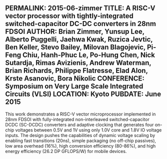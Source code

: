 PERMALINK: 2015-06-zimmer
TITLE: A RISC-V vector processor with tightly-integrated switched-capacitor DC-DC converters in 28nm FDSOI
AUTHOR: Brian Zimmer, Yunsup Lee, Alberto Puggelli, Jaehwa Kwak, Ruzica Jevtic, Ben Keller, Stevo Bailey, Milovan Blagojevic, Pi-Feng Chiu, Hanh-Phuc Le,  Po-Hung Chen, Nick Sutardja, Rimas Avizienis, Andrew Waterman, Brian Richards, Philippe Flatresse, Elad Alon, Krste Asanovic, Bora Nikolic
CONFERENCE: Symposium on Very Large Scale Integrated Circuits (VLSI)
LOCATION: Kyoto
PUBDATE: June 2015
------
This work demonstrates a RISC-V vector microprocessor implemented in 28nm FDSOI with fully-integrated non-interleaved switched-capacitor DCDC (SC-DCDC) converters and adaptive clocking that generates four on-chip voltages between 0.5V and 1V using only 1.0V core and 1.8V IO voltage inputs.
The design pushes the capabilities of dynamic voltage scaling by enabling fast transitions (20ns), simple packaging (no off-chip passives), low area overhead (16%), high conversion efficiency (80-86%), and high energy efficiency (26.2 DP GFLOPS/W) for mobile devices.